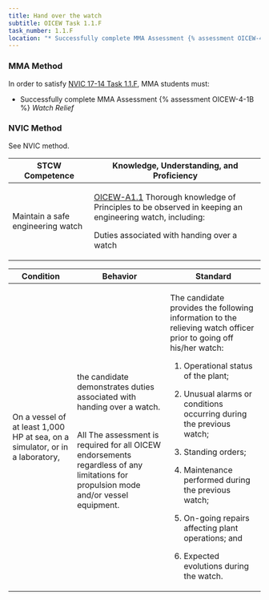 ```yaml
---
title: Hand over the watch
subtitle: OICEW Task 1.1.F 
task_number: 1.1.F
location: "* Successfully complete MMA Assessment {% assessment OICEW-4-1B %} *Watch Relief*" 
---
```



### MMA Method

In order to satisfy  [NVIC 17-14  Task  1.1.F]({{site.baseurl}}/assets/images/nvic-17-14.pdf), MMA students must:

* Successfully complete MMA Assessment {% assessment OICEW-4-1B %} *Watch Relief*


### NVIC Method

<a onclick="togglevisibility('nvic_methods')" >See NVIC method.</a>

<div id='nvic_methods' class='hide'>

<table>
<thead>
<tr>
<th class='forty'> STCW Competence </th>
<th class='sixty'> Knowledge, Understanding, and Proficiency </th>
</tr>
</thead>




<tbody>
<tr><td markdown='1'>

Maintain a safe engineering watch

</td><td markdown='1'>

[OICEW-A1.1](../../tables/31.html#OICEW-A1.1) Thorough knowledge of Principles to be observed in keeping an engineering watch, including: 

Duties associated with handing over a watch

</td></tr>


</tbody>
</table>


<table>
<thead>
<tr><th class='twenty'>  Condition </th><th class='twenty'> Behavior </th><th  class='sixty'>Standard </th></tr>
</thead>
<tbody >



<tr><td markdown='1'>

On a vessel of at least 1,000 HP at sea, on a simulator, or in a laboratory,

</td><td markdown='1'>

the candidate demonstrates duties associated with handing over a watch.

<br>

<div class="tooltip">All
<span class="tooltiptext">
The assessment is required for all OICEW endorsements regardless of any limitations for propulsion mode and/or vessel equipment.
</span>
</div>


</td><td markdown='1'>

The candidate provides the following information to the relieving watch officer prior to going off his/her watch:

1. Operational status of the plant;

2. Unusual alarms or conditions occurring during the previous watch;

3. Standing orders;

4. Maintenance performed during the previous watch;

5. On-going repairs affecting plant operations; and

6. Expected evolutions during the watch.

</td></tr>
</tbody>
</table>
</div>
